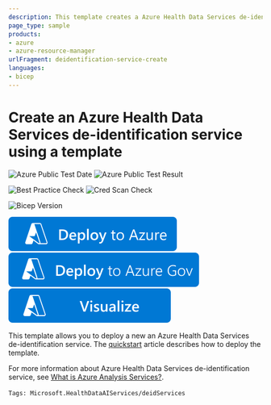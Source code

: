 ```yaml
---
description: This template creates a Azure Health Data Services de-identification service.
page_type: sample
products:
- azure
- azure-resource-manager
urlFragment: deidentification-service-create
languages:
- bicep
---
```

# Create an Azure Health Data Services de-identification service using a template

![Azure Public Test Date](https://azurequickstartsservice.blob.core.windows.net/badges/quickstarts/microsoft.analysisservices/analysis-services-create/PublicLastTestDate.svg)
![Azure Public Test Result](https://azurequickstartsservice.blob.core.windows.net/badges/quickstarts/microsoft.analysisservices/analysis-services-create/PublicDeployment.svg)

![Best Practice Check](https://azurequickstartsservice.blob.core.windows.net/badges/quickstarts/microsoft.analysisservices/analysis-services-create/BestPracticeResult.svg)
![Cred Scan Check](https://azurequickstartsservice.blob.core.windows.net/badges/quickstarts/microsoft.analysisservices/analysis-services-create/CredScanResult.svg)

![Bicep Version](https://azurequickstartsservice.blob.core.windows.net/badges/quickstarts/microsoft.analysisservices/analysis-services-create/BicepVersion.svg)

[![Deploy To Azure](https://raw.githubusercontent.com/Azure/azure-quickstart-templates/master/1-CONTRIBUTION-GUIDE/images/deploytoazure.svg?sanitize=true)](https://portal.azure.com/#create/Microsoft.Template/uri/https%3A%2F%2Fraw.githubusercontent.com%2FAzure%2Fazure-quickstart-templates%2Fmaster%2Fquickstarts%2Fmicrosoft.analysisservices%2Fanalysis-services-create%2Fazuredeploy.json)
[![Deploy To Azure US Gov](https://raw.githubusercontent.com/Azure/azure-quickstart-templates/master/1-CONTRIBUTION-GUIDE/images/deploytoazuregov.svg?sanitize=true)](https://portal.azure.us/#create/Microsoft.Template/uri/https%3A%2F%2Fraw.githubusercontent.com%2FAzure%2Fazure-quickstart-templates%2Fmaster%2Fquickstarts%2Fmicrosoft.analysisservices%2Fanalysis-services-create%2Fazuredeploy.json)
[![Visualize](https://raw.githubusercontent.com/Azure/azure-quickstart-templates/master/1-CONTRIBUTION-GUIDE/images/visualizebutton.svg?sanitize=true)](http://armviz.io/#/?load=https%3A%2F%2Fraw.githubusercontent.com%2FAzure%2Fazure-quickstart-templates%2Fmaster%2Fquickstarts%2Fmicrosoft.analysisservices%2Fanalysis-services-create%2Fazuredeploy.json)

This template allows you to deploy a new an Azure Health Data Services de-identification service. The [quickstart](/azure/healthcare-apis/deidentification/quickstart) article describes how to deploy the template.

For more information about Azure Health Data Services de-identification service, see [What is Azure Analysis Services?](/azure/healthcare-apis/deidentification/overview).

`Tags: Microsoft.HealthDataAIServices/deidServices`
